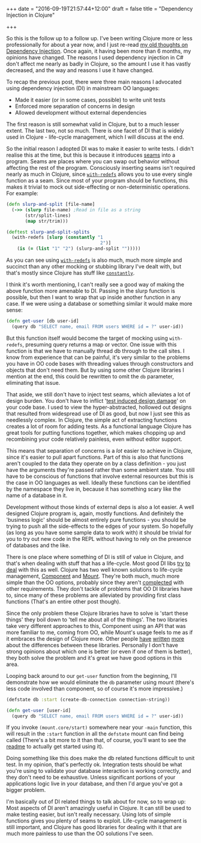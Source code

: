 +++
date = "2016-09-19T21:57:44+12:00"
draft = false
title = "Dependency Injection in Clojure"

+++

So this is the follow up to a follow up. I've been writing Clojure more or less professionally for about a year now, and I just re-read [my old thoughts on Dependency Injection](/2015/02/15/fresh-thoughts-on-dependency-injection/). Once again, it having been more than 6 months, my opinions have changed.
The reasons I used dependency injection in C# don't affect me nearly as badly in Clojure, so the amount I use it has vastly decreased, and the way and reasons I use it have changed. 

<!--more-->

To recap the previous post, there were three main reasons I advocated using dependency injection (DI) in mainstream OO languages:

- Made it easier (or in some cases, possible) to write unit tests
- Enforced more separation of concerns in design
- Allowed development without external dependencies

The first reason is still somewhat valid in Clojure, but to a much lesser extent. The last two, not so much. There is one facet of DI that is widely used in Clojure - life-cycle management, which I will discuss at the end.

So the initial reason I adopted DI was to make it easier to write tests. I didn't realise this at the time, but this is because it introduces [seams](http://www.informit.com/articles/article.aspx?p=359417&seqNum=2) into a program. Seams are places where you can swap out behavior without affecting the rest of the program. Consciously inserting seams isn't required nearly as much in Clojure, since [`with-redefs`](https://clojuredocs.org/clojure.core/with-redefs) allows you to use every single function as a seam. Since most of your program should be functions, this makes it trivial to mock out side-effecting or non-deterministic operations. For example:

```clojure
(defn slurp-and-split [file-name]
  (->> (slurp file-name) ;Read in file as a string
       (str/split-lines)
       (map str/trim)))

(deftest slurp-and-split-splits
  (with-redefs [slurp (constantly "1
                                   2")]
    (is (= (list "1" "2") (slurp-and-split "")))))
```

As you can see using [`with-redefs`](https://clojuredocs.org/clojure.core/with-redefs) is also much, much more simple and succinct than any other mocking or stubbing library I've dealt with, but that's mostly since Clojure has stuff like [`constantly`](https://clojuredocs.org/clojure.core/constantly).

I think it's worth mentioning, I can't really see a good way of making the above function more amenable to DI. Passing in the slurp function is possible, but then I want to wrap that up inside another function in any case. If we were using a database or something similar it would make more sense:

```clojure
(defn get-user [db user-id]
  (query db "SELECT name, email FROM users WHERE id = ?" user-id))
```

But this function itself would become the target of mocking using `with-redefs`, presuming query returns a map or vector. One issue with this function is that we have to manually thread db through to the call sites. I know from experience that can be painful, it's very similar to the problems you have in OO code bases with threading values through constructors and objects that don't need them. But by using some other Clojure libraries I mention at the end, this could be rewritten to omit the `db` parameter, eliminating that issue. 

That aside, we still don't have to inject test seams, which alleviates a lot of design burden. You don't have to inflict '[test induced design damage](http://david.heinemeierhansson.com/2014/test-induced-design-damage.html)' on your code base. I used to view the hyper-abstracted, hollowed out designs that resulted from widespread use of DI as good, but now I just see this as needlessly complex. In Clojure, the simple act of extracting functions creates a lot of room for adding tests. As a functional language Clojure has great tools for putting functions together, which makes chopping up and recombining your code relatively painless, even without editor support.

This means that separation of concerns is a *lot* easier to achieve in Clojure, since it's easier to pull apart functions. Part of this is also that functions aren't coupled to the data they operate on by a class definition - you just have the arguments they're passed rather than some ambient state. You still have to be conscious of functions that involve external resources but this is the case in OO languages as well. Ideally these functions can be identified by the namespace they live in, because it has something scary like the name of a database in it.

Development without those kinds of external deps is also a lot easier. A well designed Clojure program is, again, mostly functions. And definitely the 'business logic' should be almost entirely pure functions - you should be trying to push all the side-effects to the edges of your system. So hopefully (as long as you have some sample data to work with) it should be trivial for you to try out new code in the REPL without having to rely on the presence of databases and the like.

There is one place where something of DI is still of value in Clojure, and that's when dealing with stuff that has a life-cycle. Most good DI libs [try](http://autofac.readthedocs.io/en/latest/lifetime/index.html) [to](http://docs.spring.io/spring/docs/current/spring-framework-reference/html/beans.html#beans-factory-scopes) [deal](https://github.com/Netflix/governator/wiki/Lifecycle-Management) with this as well. Clojure has two well known solutions to life-cycle management, [Component](https://github.com/stuartsierra/component) and [Mount](https://github.com/tolitius/mount). They're both much, much more simple than the OO options, probably since they aren't [complected](https://www.infoq.com/presentations/Simple-Made-Easy) with other requirements. They don't tackle of problems that OO DI libraries have to, since many of these problems are alleviated by providing first class functions (That's an entire other post though).

Since the only problem these Clojure libraries have to solve is 'start these things' they boil down to 'tell me about all of the things'. The two libraries take very different approaches to this, Component using an API that was more familiar to me, coming from OO, while Mount's usage feels to me as if it embraces the design of Clojure more. Other people [have](https://www.reddit.com/r/Clojure/comments/41p73n/contrasting_component_and_mount/) [written](http://yogthos.net/posts/2016-01-19-ContrastingComponentAndMount.html) [more](https://github.com/tolitius/mount/blob/master/doc/differences-from-component.md) about the differences between these libraries. Personally I don't have strong opinions about which one is better (or even if one of them is better), they both solve the problem and it's great we have good options in this area.

Looping back around to our `get-user` function from the beginning, I'll demonstrate how we would eliminate the `db` parameter using mount (there's less code involved than component, so of course it's more impressive.)

```clojure
(defstate db :start (create-db-connection connection-string))

(defn get-user [user-id]
  (query db "SELECT name, email FROM users WHERE id = ?" user-id))
```

If you invoke `(mount.core/start)` somewhere near your `-main` function, this will result in the `:start` function in all the `defstate` mount can find being called (There's a bit more to it than that, of course, you'll want to see the [readme](https://github.com/tolitius/mount) to actually get started using it). 

Doing something like this does make the db related functions difficult to unit test. In my opinion, that's perfectly ok. Integration tests should be what you're using to validate your database interaction is working correctly, and they don't need to be exhaustive. Unless significant portions of your applications logic live in your database, and then I'd argue you've got a bigger problem.

I'm basically out of DI related things to talk about for now, so to wrap up: Most aspects of DI aren't amazingly useful in Clojure. It can still be used to make testing easier, but isn't really necessary. Using lots of simple functions gives you plenty of seams to exploit. Life-cycle management is still important, and Clojure has good libraries for dealing with it that are much more painless to use than the OO solutions I've seen.